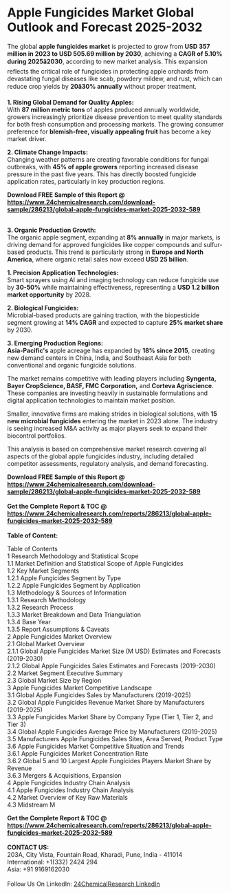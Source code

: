 <h1>Apple Fungicides Market Global Outlook and Forecast 2025-2032</h1><p>The global <strong>apple fungicides market</strong> is projected to grow from <strong>USD 357 million in 2023 to USD 505.69 million by 2030</strong>, achieving a <strong>CAGR of 5.10% during 2025â2030</strong>, according to new market analysis. This expansion reflects the critical role of fungicides in protecting apple orchards from devastating fungal diseases like scab, powdery mildew, and rust, which can reduce crop yields by <strong>20â30% annually</strong> without proper treatment.</p><p><strong>1. Rising Global Demand for Quality Apples:</strong><br>
With <strong>87 million metric tons</strong> of apples produced annually worldwide, growers increasingly prioritize disease prevention to meet quality standards for both fresh consumption and processing markets. The growing consumer preference for <strong>blemish-free, visually appealing fruit</strong> has become a key market driver.</p><p><strong>2. Climate Change Impacts:</strong><br>
Changing weather patterns are creating favorable conditions for fungal outbreaks, with <strong>45% of apple growers</strong> reporting increased disease pressure in the past five years. This has directly boosted fungicide application rates, particularly in key production regions.</p><div><b>Download FREE Sample of this Report @ 
            <a href="https://www.24chemicalresearch.com/download-sample/286213/global-apple-fungicides-market-2025-2032-589">
            https://www.24chemicalresearch.com/download-sample/286213/global-apple-fungicides-market-2025-2032-589</a></b></div><br><p><strong>3. Organic Production Growth:</strong><br>
The organic apple segment, expanding at <strong>8% annually</strong> in major markets, is driving demand for approved fungicides like copper compounds and sulfur-based products. This trend is particularly strong in <strong>Europe and North America</strong>, where organic retail sales now exceed <strong>USD 25 billion</strong>.</p><p><strong>1. Precision Application Technologies:</strong><br>
Smart sprayers using AI and imaging technology can reduce fungicide use by <strong>30-50%</strong> while maintaining effectiveness, representing a <strong>USD 1.2 billion market opportunity</strong> by 2028.</p><p><strong>2. Biological Fungicides:</strong><br>
Microbial-based products are gaining traction, with the biopesticide segment growing at <strong>14% CAGR</strong> and expected to capture <strong>25% market share</strong> by 2030.</p><p><strong>3. Emerging Production Regions:</strong><br>
<strong>Asia-Pacific's</strong> apple acreage has expanded by <strong>18% since 2015</strong>, creating new demand centers in China, India, and Southeast Asia for both conventional and organic fungicide solutions.</p><p>The market remains competitive with leading players including <strong>Syngenta, Bayer CropScience, BASF, FMC Corporation,</strong> and <strong>Corteva Agriscience</strong>. These companies are investing heavily in sustainable formulations and digital application technologies to maintain market position.</p><p>Smaller, innovative firms are making strides in biological solutions, with <strong>15 new microbial fungicides</strong> entering the market in 2023 alone. The industry is seeing increased M&amp;A activity as major players seek to expand their biocontrol portfolios.</p><p>This analysis is based on comprehensive market research covering all aspects of the global apple fungicides industry, including detailed competitor assessments, regulatory analysis, and demand forecasting.</p><div><b>Download FREE Sample of this Report @ 
            <a href="https://www.24chemicalresearch.com/download-sample/286213/global-apple-fungicides-market-2025-2032-589">
            https://www.24chemicalresearch.com/download-sample/286213/global-apple-fungicides-market-2025-2032-589</a></b></div><br><div><b>Get the Complete Report & TOC @ 
            <a href="https://www.24chemicalresearch.com/reports/286213/global-apple-fungicides-market-2025-2032-589">
            https://www.24chemicalresearch.com/reports/286213/global-apple-fungicides-market-2025-2032-589</a></b></div><br>
            <b>Table of Content:</b><p>Table of Contents<br />
1 Research Methodology and Statistical Scope<br />
1.1 Market Definition and Statistical Scope of Apple Fungicides<br />
1.2 Key Market Segments<br />
1.2.1 Apple Fungicides Segment by Type<br />
1.2.2 Apple Fungicides Segment by Application<br />
1.3 Methodology & Sources of Information<br />
1.3.1 Research Methodology<br />
1.3.2 Research Process<br />
1.3.3 Market Breakdown and Data Triangulation<br />
1.3.4 Base Year<br />
1.3.5 Report Assumptions & Caveats<br />
2 Apple Fungicides Market Overview<br />
2.1 Global Market Overview<br />
2.1.1 Global Apple Fungicides Market Size (M USD) Estimates and Forecasts (2019-2030)<br />
2.1.2 Global Apple Fungicides Sales Estimates and Forecasts (2019-2030)<br />
2.2 Market Segment Executive Summary<br />
2.3 Global Market Size by Region<br />
3 Apple Fungicides Market Competitive Landscape<br />
3.1 Global Apple Fungicides Sales by Manufacturers (2019-2025)<br />
3.2 Global Apple Fungicides Revenue Market Share by Manufacturers (2019-2025)<br />
3.3 Apple Fungicides Market Share by Company Type (Tier 1, Tier 2, and Tier 3)<br />
3.4 Global Apple Fungicides Average Price by Manufacturers (2019-2025)<br />
3.5 Manufacturers Apple Fungicides Sales Sites, Area Served, Product Type<br />
3.6 Apple Fungicides Market Competitive Situation and Trends<br />
3.6.1 Apple Fungicides Market Concentration Rate<br />
3.6.2 Global 5 and 10 Largest Apple Fungicides Players Market Share by Revenue<br />
3.6.3 Mergers & Acquisitions, Expansion<br />
4 Apple Fungicides Industry Chain Analysis<br />
4.1 Apple Fungicides Industry Chain Analysis<br />
4.2 Market Overview of Key Raw Materials<br />
4.3 Midstream M</p><div><b>Get the Complete Report & TOC @ 
            <a href="https://www.24chemicalresearch.com/reports/286213/global-apple-fungicides-market-2025-2032-589">
            https://www.24chemicalresearch.com/reports/286213/global-apple-fungicides-market-2025-2032-589</a></b></div><br><b>CONTACT US:</b><br>
            203A, City Vista, Fountain Road, Kharadi, Pune, India - 411014<br>
            International: +1(332) 2424 294<br>
            Asia: +91 9169162030 <br><br>
            Follow Us On LinkedIn: <a href="https://www.linkedin.com/company/24chemicalresearch/">24ChemicalResearch LinkedIn</a>